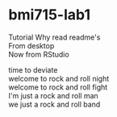 # bmi715-lab1
Tutorial
Why read readme's  
From desktop  
Now from RStudio  

time to deviate  
welcome to rock and roll night   
welcome to rock and roll fight  
I'm just a rock and roll man  
we just a rock and roll band  
